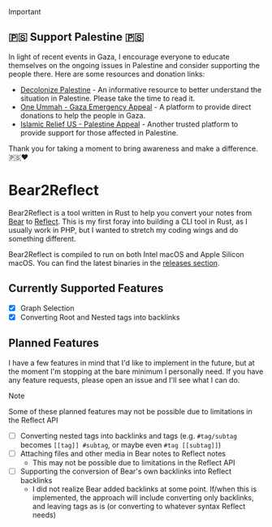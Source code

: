 > [!IMPORTANT]
>
> ## 🇵🇸 Support Palestine 🇵🇸
>
> In light of recent events in Gaza, I encourage everyone to educate themselves on the ongoing issues in Palestine and consider supporting the people there. Here are some resources and donation links:
>
> - [Decolonize Palestine](https://decolonizepalestine.com/) - An informative resource to better understand the situation in Palestine. Please take the time to read it.
> - [One Ummah - Gaza Emergency Appeal](https://donate.oneummah.org.uk/gazaemergencyappeal48427259) - A platform to provide direct donations to help the people in Gaza.
> - [Islamic Relief US - Palestine Appeal](https://islamic-relief.org/appeals/palestine-emergency-appeal/) - Another trusted platform to provide support for those affected in Palestine.
>
> Thank you for taking a moment to bring awareness and make a difference. 🇵🇸❤️

# Bear2Reflect

Bear2Reflect is a tool written in Rust to help you convert your notes from [Bear](https://bear.app/) to [Reflect](https://reflect.app).
This is my first foray into building a CLI tool in Rust, as I usually work in PHP, but I wanted to stretch my coding wings and do something different.

Bear2Reflect is compiled to run on both Intel macOS and Apple Silicon macOS. You can find the latest binaries in the [releases section](https://github.com/hskrasek/bear2reflect/releases).

## Currently Supported Features

- [x] Graph Selection
- [x] Converting Root and Nested tags into backlinks

## Planned Features

I have a few features in mind that I'd like to implement in the future, but at the moment I'm stopping at the bare minimum I personally need.
If you have any feature requests, please open an issue and I'll see what I can do.

> [!NOTE]
> Some of these planned features may not be possible due to limitations in the Reflect API

- [ ] Converting nested tags into backlinks and tags (e.g. `#tag/subtag` becomes `[[tag]] #subtag`, or maybe even `#tag [[subtag]]`) 
- [ ] Attaching files and other media in Bear notes to Reflect notes
  - This may not be possible due to limitations in the Reflect API
- [ ] Supporting the conversion of Bear's own backlinks into Reflect backlinks
  - I did not realize Bear added backlinks at some point. If/when this is implemented, the approach will include converting only backlinks, and leaving tags as is (or converting to whatever syntax Reflect needs)
